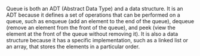 Queue is both an ADT (Abstract Data Type) and a data structure. It is an ADT because it defines a set of operations that can be performed on a queue, such as enqueue (add an element to the end of the queue), dequeue (remove an element from the front of the queue), and peek (view the element at the front of the queue without removing it). It is also a data structure because it has a specific implementation, such as a linked list or an array, that stores the elements in a particular order.